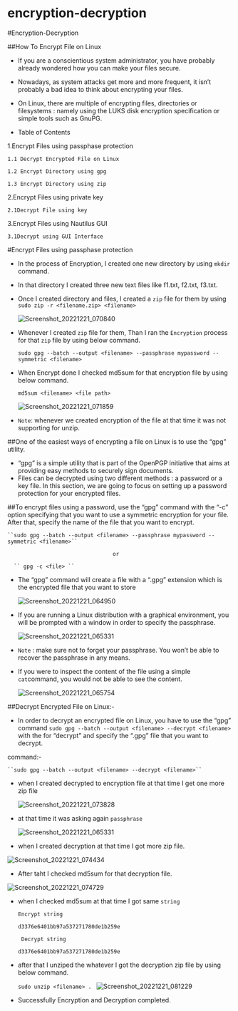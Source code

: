 # encryption-decryption

#Encryption-Decryption

##How To Encrypt File on Linux

 * If you are a conscientious system administrator, you have probably already wondered how you can make your files secure.

 * Nowadays, as system attacks get more and more frequent, it isn’t probably a bad idea to think about encrypting your files.

 * On Linux, there are multiple of encrypting files, directories or filesystems : namely using the LUKS disk encryption specification     or simple tools such as GnuPG.

 * Table of Contents

  1.Encrypt Files using passphase protection

    1.1 Decrypt Encrypted File on Linux

    1.2 Encrypt Directory using gpg

    1.3 Encrypt Directory using zip

  2.Encrypt Files using private key

    2.1Decrypt File using key

  3.Encrypt Files using Nautilus GUI

    3.1Decrypt using GUI Interface


#Encrypt Files using passphase protection

 * In the process of Encryption, I created one new directory by using ``mkdir`` command.

 * In that directory I created three new text files like f1.txt, f2.txt, f3.txt.

 * Once I created directory and files, I created a ``zip`` file for them by using ``sudo zip -r <filename.zip> <filename>`` 

   ![Screenshot_20221221_070840](https://user-images.githubusercontent.com/116748521/208918473-2839fa8b-f0ff-4054-828b-65fb89e2769a.png)

 * Whenever I created `zip` file for them, Than I ran the ``Encryption`` process for that `zip` file by using below command.
   
   ``sudo gpg --batch --output <filename> --passphrase mypassword --symmetric <filename>``
 * When Encrypt done I checked md5sum for that encryption file by using below command.
   
    ``md5sum <filename> <file path> ``
	
	![Screenshot_20221221_071859](https://user-images.githubusercontent.com/116748521/208920601-cf28003e-2eca-4716-9b0c-1a0a5cfb7dc5.png)

 * ``Note``: whenever we created encryption of the file at that time it was not supporting for unzip.
 
##One of the easiest ways of encrypting a file on Linux is to use the “gpg” utility.

   * “gpg” is a simple utility that is part of the OpenPGP initiative that aims at providing easy methods to securely sign documents.  
   * Files can be decrypted using two different methods : a password or a key file. In this section, we are going to focus on setting       up a password protection for your encrypted files.

##To encrypt files using a password, use the “gpg” command with the “-c” option specifying that you want to use a symmetric encryption   for your file. After that, specify the name of the file that you want to encrypt.

    ``sudo gpg --batch --output <filename> --passphrase mypassword --symmetric <filename>``

                                     or

      `` gpg -c <file> ``

 * The “gpg” command will create a file with a “.gpg” extension which is the encrypted file that you want to store
 
   ![Screenshot_20221221_064950](https://user-images.githubusercontent.com/116748521/208915073-7f275099-0121-4764-bd64-9e33c77c4dab.png)

 * If you are running a Linux distribution with a graphical environment, you will be prompted with a window in order to specify the passphrase.
   
   ![Screenshot_20221221_065331](https://user-images.githubusercontent.com/116748521/208915478-c0df4097-a5bd-4a9e-8a81-78a1c779cac8.png)

 * ``Note`` : make sure not to forget your passphrase. You won’t be able to recover the passphrase in any means.

 * If you were to inspect the content of the file using a simple ``cat``command, you would not be able to see the content.

    ![Screenshot_20221221_065754](https://user-images.githubusercontent.com/116748521/208916331-a5b23b54-a94d-43cc-a99b-fe141fd1d4e3.png)


 ##Decrypt Encrypted File on Linux:-

 *  In order to decrypt an encrypted file on Linux, you have to use the “gpg” command ``sudo gpg --batch --output <filename> --decrypt <filename>`` with the  for “decrypt” and specify the “.gpg” file that you want to decrypt.

   command:-
   
    ``sudo gpg --batch --output <filename> --decrypt <filename>``
	
 * when I created decrypted to encryption file at that time I get one more zip file  	
   
    ![Screenshot_20221221_073828](https://user-images.githubusercontent.com/116748521/208924594-9f78b2fe-16ac-43cb-b619-a7f1b7f3b521.png)

 * at that time it was asking again ``passphrase``
 
   ![Screenshot_20221221_065331](https://user-images.githubusercontent.com/116748521/208925491-3cadcc37-63da-45c0-9a93-478c5c939c61.png)

 * when I created decryption at that time I got more zip file.
  
  ![Screenshot_20221221_074434](https://user-images.githubusercontent.com/116748521/208925782-a84b8bb2-1be4-427a-8f1b-adf74eae0aac.png)

 * After taht I checked md5sum for that decryption file.

  ![Screenshot_20221221_074729](https://user-images.githubusercontent.com/116748521/208926360-f3fea5f3-9f6c-449b-b53f-107cd50f0d0c.png)
 
 * when I checked md5sum at that time I got same ``string`` 
   
    ``Encrypt string``
    
	   d3376e6401bb97a537271780de1b259e
	
	`` Decrypt string``
	
	   d3376e6401bb97a537271780de1b259e
	   
 * after that I unziped the whatever I got the decryption zip file by using below command.
 
     ``sudo unzip <filename> . ``
     ![Screenshot_20221221_081229](https://user-images.githubusercontent.com/116748521/208931523-5f1b20de-d948-4bd5-b65e-b58c91cfddc3.png)

  * Successfully Encryption and Decryption completed.  
